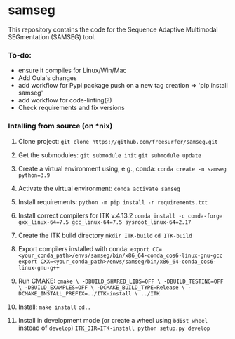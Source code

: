 # samseg
This repository contains the code for the Sequence Adaptive Multimodal SEGmentation (SAMSEG) tool.

### To-do:
* ensure it compiles for Linux/Win/Mac
* Add Oula's changes
* add workflow for Pypi package push on a new tag creation => 'pip install samseg'
* add workflow for code-linting(?)
* Check requirements and fix versions

### Intalling from source (on *nix)

1. Clone project: `git clone https://github.com/freesurfer/samseg.git` 

2. Get the submodules: 
`git submodule init`
`git submodule update`

3. Create a virtual environment using, e.g., conda:
`conda create -n samseg python=3.9`

4. Activate the virtual environment:
`conda activate samseg`

5. Install requirements:
`python -m pip install -r requirements.txt`

6. Install correct compilers for ITK v.4.13.2
`conda install -c conda-forge gxx_linux-64=7.5 gcc_linux-64=7.5 sysroot_linux-64=2.17`

7. Create the ITK build directory
`mkdir ITK-build`
`cd ITK-build`

8. Export compilers installed with conda:
`export CC=<your_conda_path>/envs/samseg/bin/x86_64-conda_cos6-linux-gnu-gcc `
`export CXX=<your_conda_path>/envs/samseg/bin/x86_64-conda_cos6-linux-gnu-g++ `

9. Run CMAKE:
`cmake \
        -DBUILD_SHARED_LIBS=OFF \
        -DBUILD_TESTING=OFF \
        -DBUILD_EXAMPLES=OFF \
        -DCMAKE_BUILD_TYPE=Release \
        -DCMAKE_INSTALL_PREFIX=../ITK-install \
        ../ITK`
        
10. Install:
`make install`
`cd..`

11. Install in development mode (or create a wheel using `bdist_wheel` instead of `develop`)
`ITK_DIR=ITK-install python setup.py develop`

